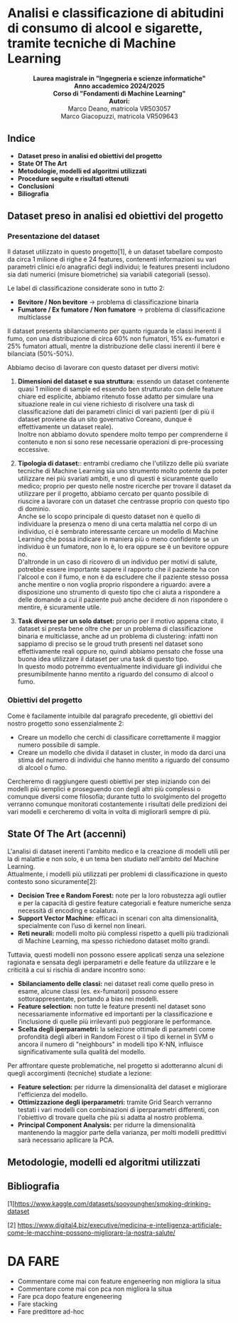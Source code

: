# Analisi e classificazione di abitudini di consumo di alcool e sigarette, tramite tecniche di Machine Learning

<p align="center">
<strong>Laurea magistrale in "Ingegneria e scienze informatiche"</strong><br>
<strong>Anno accademico 2024/2025</strong><br>
<strong>Corso di "Fondamenti di Machine Learning"</strong><br>
<strong>Autori:</strong><br>
Marco Deano, matricola VR503057<br>
Marco Giacopuzzi, matricola VR509643
</p>

## Indice

- **Dataset preso in analisi ed obiettivi del progetto**
- **State Of The Art**
- **Metodologie, modelli ed algoritmi utilizzati**
- **Procedure seguite e risultati ottenuti**
- **Conclusioni**
- **Biliografia**

## Dataset preso in analisi ed obiettivi del progetto

### Presentazione del dataset

Il dataset utilizzato in questo progetto[1], è un dataset tabellare composto da circa 1 milione di righe e 24 features, contenenti informazioni su vari parametri clinici e/o anagrafici degli individui; le features presenti includono sia dati numerici (misure biometriche) sia variabili categoriali (sesso).

Le label di classificazione considerate sono in tutto 2:

- **Bevitore / Non bevitore** → problema di classificazione binaria
- **Fumatore / Ex fumatore / Non fumatore** → problema di classificazione multiclasse

Il dataset presenta sbilanciamento per quanto riguarda le classi inerenti il fumo, con una distribuzione di circa 60% non fumatori, 15% ex-fumatori e 25% fumatori attuali, mentre la distribuzione delle classi inerenti il bere è bilanciata (50%-50%).

Abbiamo deciso di lavorare con questo dataset per diversi motivi: 
1. **Dimensioni del dataset e sua struttura:** essendo un dataset contenente quasi 1 milione di sample ed essendo ben strutturato con delle feature chiare ed esplicite, abbiamo ritenuto fosse adatto per simulare una situazione reale in cui viene richiesto di risolvere una task di classificazione dati dei parametri clinici di vari pazienti (per di più il dataset proviene da un sito governativo Coreano, dunque è effettivamente un dataset reale).  
Inoltre non abbiamo dovuto spendere molto tempo per comprenderne il contenuto e non si sono rese necessarie operazioni di pre-processing eccessive.   

2. **Tipologia di dataset:**: entrambi crediamo che l'utilizzo delle più svariate tecniche di Machine Learning sia uno strumento molto potente da poter utilizzare nei più svariati ambiti, e uno di questi è sicuramente quello medico; proprio per questo nelle nostre ricerche per trovare il dataset da utilizzare per il progetto, abbiamo cercato per quanto possibile di riuscire a lavorare con un dataset che centrasse proprio con questo tipo di dominio.  
Anche se lo scopo principale di questo dataset non è quello di individuare la presenza o meno di una certa malattia nel corpo di un individuo, ci è sembrato interessante cercare un modello di Machine Learning che possa indicare in maniera più o meno confidente se un individuo è un fumatore, non lo è, lo era oppure se è un bevitore oppure no.  
D'altronde in un caso di ricovero di un individuo per motivi di salute, potrebbe essere importante sapere il rapporto che il paziente ha con l'alcool e con il fumo, e non è da escludere che il paziente stesso possa anche mentire o non voglia proprio rispondere a riguardo: avere a disposizione uno strumento di questo tipo che ci aiuta a rispondere a delle domande a cui il paziente può anche decidere di non rispondere o mentire, è sicuramente utile.

3. **Task diverse per un solo datset:** proprio per il motivo appena citato, il dataset si presta bene oltre che per un problema di classificazione binaria e multiclasse, anche ad un problema di clustering: infatti non sappiamo di preciso se le groud truth presenti nel dataset sono effettivamente reali oppure no, quindi abbiamo pensato che fosse una buona idea utilizzare il dataset per una task di questo tipo.  
In questo modo potremmo eventualmente individuare gli individui che presumibilmente hanno mentito a riguardo del consumo di alcool o fumo.

### Obiettivi del progetto

Come è facilamente intuibile dal paragrafo precedente, gli obiettivi del nostro progetto sono essenzialmente 2:

- Creare un modello che cerchi di classificare correttamente il maggior numero possibile di sample.
- Creare un modello che divida il dataset in cluster, in modo da darci una stima del numero di individui che hanno mentito a riguardo del consumo di alcool o fumo.

Cercheremo di raggiungere questi obiettivi per step iniziando con dei modelli più semplici e proseguendo con degli altri più complessi o comunque diversi come filosofia; durante tutto lo svolgimento del progetto verranno comunque monitorati costantemente i risultati delle predizioni dei vari modelli e cercheremo di volta in volta di migliorarli sempre di più.

## State Of The Art (accenni)

L'analisi di dataset inerenti l'ambito medico e la creazione di modelli utili per la di malattie e non solo, è un tema ben studiato nell'ambito del Machine Learning.  
Attualmente, i modelli più utilizzati per problemi di classificazione in questo contesto sono sicuramente[2]:

- **Decision Tree e Random Forest:** note per la loro robustezza agli outlier e per la capacità di gestire feature categoriali e feature numeriche senza necessità di encoding e scalatura.
- **Support Vector Machine:** efficaci in scenari con alta dimensionalità, specialmente con l’uso di kernel non lineari.
- **Reti neurali:** modelli molto più complessi rispetto a quelli più tradizionali di Machine Learning, ma spesso richiedono dataset molto grandi.

Tuttavia, questi modelli non possono essere applicati senza una selezione ragionata e sensata degli iperparametri e delle feature da utilizzare e le criticità a cui si rischia di andare incontro sono:

- **Sbilanciamento delle classi:** nei dataset reali come quello preso in esame, alcune classi (es. ex-fumatori) possono essere sottorappresentate, portando a bias nei modelli.
- **Feature selection:** non tutte le feature presenti nel dataset sono necessariamente informative ed importanti per la classificazione e l’inclusione di quelle più irrilevanti può peggiorare le performance.
- **Scelta degli iperparametri:** la selezione ottimale di parametri come profondità degli alberi in Random Forest o il tipo di kernel in SVM o ancora il numero di "neighbours" in modelli tipo K-NN, influisce significativamente sulla qualità del modello.

Per affrontare queste problematiche, nel progetto si adotteranno alcuni di quegli accorgimenti (tecniche) studiate a lezione:

- **Feature selection:** per ridurre la dimensionalità del dataset e migliorare l'efficienza del modello.
- **Ottimizzazione degli iperparametri:** tramite Grid Search verranno testati i vari modelli con combinazioni di iperparametri differenti, con l'obiettivo di trovare quella che più si adatta al nostro problema.
- **Principal Component Analysis:** per ridurre la dimensionalità mantenendo la maggior parte della varianza, per molti modelli predittivi sarà necessario apllicare la PCA.

## Metodologie, modelli ed algoritmi utilizzati



## Bibliografia

[1]https://www.kaggle.com/datasets/sooyoungher/smoking-drinking-dataset

[2] https://www.digital4.biz/executive/medicina-e-intelligenza-artificiale-come-le-macchine-possono-migliorare-la-nostra-salute/

# DA FARE 

- Commentare come mai con feature engeneering non migliora la situa
- Commentare come mai con pca non migliora la situa
- Fare pca dopo feature engeneering
- Fare stacking
- Fare predittore ad-hoc